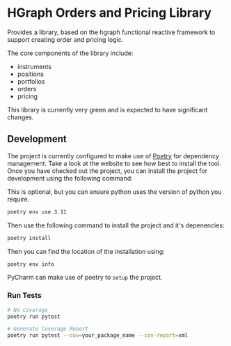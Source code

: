 # HGraph Orders and Pricing Library

Provides a library, based on the hgraph functional reactive framework to
support creating order and pricing logic.

The core components of the library include:

* instruments
* positions
* portfolios
* orders
* pricing

This library is currently very green and is expected to have significant changes.


## Development

The project is currently configured to make use of [Poetry](https://python-poetry.org) for dependency management. 
Take a look at the website to see how best to install the tool.
Once you have checked out the project, you can install the project for development using the following command:

This is optional, but you can ensure python uses the version of python you require.

```bash
poetry env use 3.11
```

Then use the following command to install the project and it's depenencies:

```bash
poetry install
```

Then you can find the location of the installation using:

```bash
poetry env info
```

PyCharm can make use of poetry to ``setup`` the project.

### Run Tests

```bash
# No Coverage
poetry run pytest
```

```bash
# Generate Coverage Report
poetry run pytest --cov=your_package_name --cov-report=xml
```